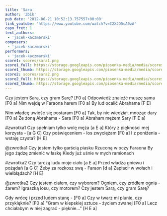 ```yaml
---
title: 'Sara'
author: 'Zbik'
pub_date: '2012-06-21 10:52:13.757557+00:00'
link_youtube: 'https://www.youtube.com/watch?v=I2XJD5cA0zA'
capo_fret: 1
text_authors:
 - 'jacek-kaczmarski'
composers:
 - 'jacek-kaczmarski'
performers:
 - 'jacek-kaczmarski'
score1: scores/sara1.png
score1_full: https://storage.googleapis.com/piosenka-media/media/scores/sara1.png
score1_thumb: https://storage.googleapis.com/piosenka-media/media/scores/sara1.png.180x0_q85_upscale.jpg
score2: scores/sara2.png
score2_full: https://storage.googleapis.com/piosenka-media/media/scores/sara2.png
score2_thumb: https://storage.googleapis.com/piosenka-media/media/scores/sara2.png.180x0_q85_upscale.jpg
---
```


Czy jestem Sarą, czy gram Sarę? [F0 a]
Odpowiedź znaleźć muszę sama [F0 a]
Nim wejdę w Faraona harem [F0 a]
By lud ocalić Abrahama [F E]

Nim władcę uwieść się postaram [F0 a]
Tak, by nie wiedział, mnożąc dary [F0 a]
Że żoną Abrahama - Sara [F0 a]
Abraham mężem Sary [F E a]

#zwrotka1
Czy spełniam tylko wolę męża [a E a]
Który z piękności mej korzysta - [a G C]
Czy poświęceniem - los zwyciężam [F0 a]
I z poniżenia - wstaję czysta? [H E]

@zwrotka1
Czy jestem tylko garścią piasku
Rzuconą w oczy Faraona
By jego żądzę zmienić w łaskę
Kiedy już uśnie w mych ramionach

#zwrotka2
Czy tarczą ludu moje ciało [a E a]
Przed władzą gniewu i pożądań [a G C]
Żeby za rozkosz swą - Faraon [d a]
Zapłacił w wołach i wielbłądach? [H E]

@zwrotka2
Czy jestem ciałem, czy wyborem?
Ogniem, czy źródłem ognia - żarem?
Igraszką losu, czy motorem?
Czy jestem Sarą, czy gram Sarę?

Gdy wrócę i przed ludem stanę - [F0 a]
Czy w twarz mi plunie, czy przyklęknie? [F0 a]
"Gram w kiepskiej sztuce - życiem zwanej [F0 a]
Lecz chciałabym w niej zagrać - pięknie..." [H E a]